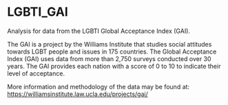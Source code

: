 # LGBTI_GAI
 Analysis for data from the LGBTI Global Acceptance Index (GAI).
 
 The GAI is a project by the Williams Institute that studies social attitudes towards LGBT people and issues in 175 countries. The Global Acceptance Index (GAI) uses data from more than 2,750 surveys conducted over 30 years. The GAI provides each nation with a score of 0 to 10 to indicate their level of acceptance.
 
 More information and methodology of the data may be found at:
 https://williamsinstitute.law.ucla.edu/projects/gai/ 
